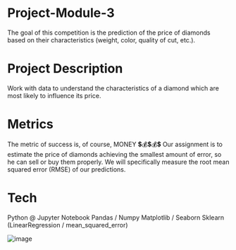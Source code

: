# Project-Module-3

The goal of this competition is the prediction of the price of diamonds based on their characteristics (weight, color, quality of cut, etc.). 

# Project Description

Work with data to understand the characteristics of a diamond which are most likely to influence its price.

# Metrics

The metric of success is, of course, MONEY 💲💰💲💰💲
Our assignment is to estimate the price of diamonds achieving the smallest amount of error, so he can sell or buy them properly.
We will specifically measure the root mean squared error (RMSE) of our predictions.

# Tech

Python @ Jupyter Notebook
Pandas / Numpy
Matplotlib / Seaborn
Sklearn (LinearRegression / mean_squared_error)


![image](https://github.com/nataliavargas13/Project-Module-3/assets/144636747/a6460cab-1f52-4c93-a245-ef21d9e977aa)
